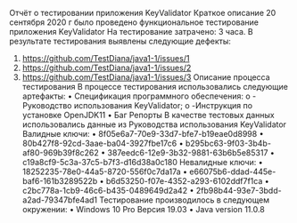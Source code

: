 Отчёт о тестировании приложения KeyValidator
Краткое описание
20 сентября 2020 г было проведено функциональное тестирование приложения KeyValidator
На тестирование затрачено: 3 часа.
В результате тестирования выявлены следующие дефекты:
1.	https://github.com/TestDiana/java1-1/issues/1
2.	https://github.com/TestDiana/java1-1/issues/2 
3.	https://github.com/TestDiana/java1-1/issues/3 
Описание процесса тестирования
В процессе тестирования использовались следующие артефакты:
•	Спецификация программного обеспечения:
o	- Руководство использования KeyValidator;
o	-Инструкция по установке OpenJDK11
•	Баг Репорты
В качестве тестовых данных использовались данные из Руководства использования KeyValidator
Валидные ключи:
•	8f05e6a7-70e9-33d7-bfe7-b19eae0d8998
•	80b427f8-92cd-3aae-ba04-3927fbe17c6
•	b295bc63-9f03-3b4b-af80-969b39f8c262
•	387eedc6-12e9-3b32-9881-63b6b5e85317
•	c19a8cf9-5c3a-37c5-b7f3-d16d38a0c180
Невалидные ключи:
•	18252235-78e0-44a5-8720-556f0c7da17a
•	e66075b6-ddad-445e-baf6-161b3289522b
•	b6d53250-f07e-4352-a293-6102ddf7f1ca
•	c2bc778a-1cb9-46c6-b435-0489649d2a42
•	2fb98b44-93e7-3bdd-a2ad-79347bfe4ad1
Тестирование производилось в следующем окружении:
• Windows 10 Pro Версия 19.03
• Java version 11.0.8